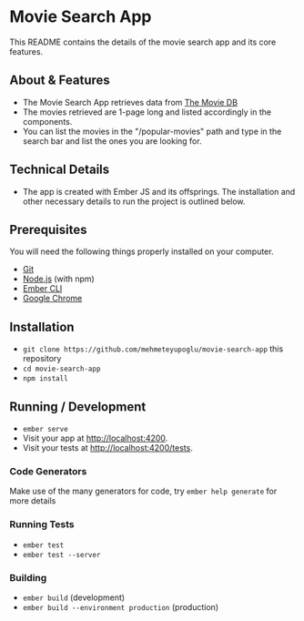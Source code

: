 # Movie Search App

This README contains the details of the movie search app and its core features. 

## About & Features

* The Movie Search App retrieves data from [The Movie DB](https://developers.themoviedb.org/3/movies/get-popular-movies)
* The movies retrieved are 1-page long and listed accordingly in the components. 
* You can list the movies in the "/popular-movies" path and type in the search bar and list the ones you are looking for. 

## Technical Details
* The app is created with Ember JS and its offsprings. The installation and other necessary details to run the project is outlined below. 

## Prerequisites

You will need the following things properly installed on your computer.

* [Git](https://git-scm.com/)
* [Node.js](https://nodejs.org/) (with npm)
* [Ember CLI](https://ember-cli.com/)
* [Google Chrome](https://google.com/chrome/)

## Installation

* `git clone https://github.com/mehmeteyupoglu/movie-search-app` this repository
* `cd movie-search-app`
* `npm install`

## Running / Development

* `ember serve`
* Visit your app at [http://localhost:4200](http://localhost:4200).
* Visit your tests at [http://localhost:4200/tests](http://localhost:4200/tests).

### Code Generators

Make use of the many generators for code, try `ember help generate` for more details

### Running Tests

* `ember test`
* `ember test --server`

### Building

* `ember build` (development)
* `ember build --environment production` (production)
